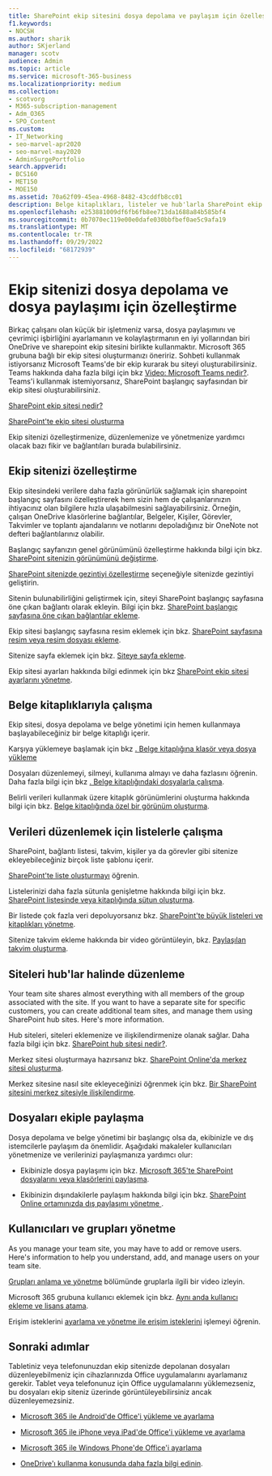 ```yaml
---
title: SharePoint ekip sitesini dosya depolama ve paylaşım için özelleştirme
f1.keywords:
- NOCSH
ms.author: sharik
author: SKjerland
manager: scotv
audience: Admin
ms.topic: article
ms.service: microsoft-365-business
ms.localizationpriority: medium
ms.collection:
- scotvorg
- M365-subscription-management
- Adm_O365
- SPO_Content
ms.custom:
- IT_Networking
- seo-marvel-apr2020
- seo-marvel-may2020
- AdminSurgePortfolio
search.appverid:
- BCS160
- MET150
- MOE150
ms.assetid: 70a62f09-45ea-4968-8482-43cddfb8cc01
description: Belge kitaplıkları, listeler ve hub'larla SharePoint ekip sitenizi özelleştirmeyi, düzenlemeyi ve yönetmeyi öğrenin.
ms.openlocfilehash: e253881009df6fb6fb8ee713da1688a84b585bf4
ms.sourcegitcommit: 0b7070ec119e00e0dafe030bbfbef0ae5c9afa19
ms.translationtype: MT
ms.contentlocale: tr-TR
ms.lasthandoff: 09/29/2022
ms.locfileid: "68172939"
---
```

# <a name="customize-your-team-site-for-file-storage-and-sharing"></a>Ekip sitenizi dosya depolama ve dosya paylaşımı için özelleştirme

Birkaç çalışanı olan küçük bir işletmeniz varsa, dosya paylaşımını ve çevrimiçi işbirliğini ayarlamanın ve kolaylaştırmanın en iyi yollarından biri OneDrive ve sharepoint ekip sitesini birlikte kullanmaktır. Microsoft 365 grubuna bağlı bir ekip sitesi oluşturmanızı öneririz. Sohbeti kullanmak istiyorsanız Microsoft Teams'de bir ekip kurarak bu siteyi oluşturabilirsiniz. Teams hakkında daha fazla bilgi için bkz [Video: Microsoft Teams nedir?](https://support.microsoft.com/office/b98d533f-118e-4bae-bf44-3df2470c2b12). Teams'i kullanmak istemiyorsanız, SharePoint başlangıç sayfasından bir ekip sitesi oluşturabilirsiniz. 
  
[SharePoint ekip sitesi nedir?](https://support.microsoft.com/office/75545757-36c3-46a7-beed-0aaa74f0401e)
  
[SharePoint'te ekip sitesi oluşturma](https://support.microsoft.com/office/ef10c1e7-15f3-42a3-98aa-b5972711777d)
  
Ekip sitenizi özelleştirmenize, düzenlemenize ve yönetmenize yardımcı olacak bazı fikir ve bağlantıları burada bulabilirsiniz.
  
 
## <a name="customize-your-team-site"></a>Ekip sitenizi özelleştirme

Ekip sitesindeki verilere daha fazla görünürlük sağlamak için sharepoint başlangıç sayfasını özelleştirerek hem sizin hem de çalışanlarınızın ihtiyacınız olan bilgilere hızla ulaşabilmesini sağlayabilirsiniz. Örneğin, çalışan OneDrive klasörlerine bağlantılar, Belgeler, Kişiler, Görevler, Takvimler ve toplantı ajandalarını ve notlarını depoladığınız bir OneNote not defteri bağlantılarınız olabilir.
  
Başlangıç sayfanızın genel görünümünü özelleştirme hakkında bilgi için bkz. [SharePoint sitenizin görünümünü değiştirme](https://support.microsoft.com/office/06bbadc3-6b04-4a60-9d14-894f6a170818).
  
[SharePoint sitenizde gezintiyi özelleştirme](https://support.microsoft.com/office/3cd61ae7-a9ed-4e1e-bf6d-4655f0bf25ca) seçeneğiyle sitenizde gezintiyi geliştirin.
  
Sitenin bulunabilirliğini geliştirmek için, siteyi SharePoint başlangıç sayfasına öne çıkan bağlantı olarak ekleyin. Bilgi için bkz. [SharePoint başlangıç sayfasına öne çıkan bağlantılar ekleme](/sharepoint/change-links-list-on-sharepoint-home-page).
  
Ekip sitesi başlangıç sayfasına resim eklemek için bkz. [SharePoint sayfasına resim veya resim dosyası ekleme](https://support.microsoft.com/office/4a9b0e98-c89a-4a41-8adb-b7750dccca16).
  
Sitenize sayfa eklemek için bkz. [Siteye sayfa ekleme](https://support.microsoft.com/office/b3d46deb-27a6-4b1e-87b8-df851e503dec).
  
Ekip sitesi ayarları hakkında bilgi edinmek için bkz [SharePoint ekip sitesi ayarlarını yönetme](https://support.microsoft.com/office/8376034D-D0C7-446E-9178-6AB51C58DF42).
  
## <a name="work-with-document-libraries"></a>Belge kitaplıklarıyla çalışma

Ekip sitesi, dosya depolama ve belge yönetimi için hemen kullanmaya başlayabileceğiniz bir belge kitaplığı içerir.

Karşıya yüklemeye başlamak için bkz [. Belge kitaplığına klasör veya dosya yükleme](https://support.microsoft.com/office/eb18fcba-c953-4d45-8d90-8da66edeacdb)
   
Dosyaları düzenlemeyi, silmeyi, kullanıma almayı ve daha fazlasını öğrenin. Daha fazla bilgi için bkz [. Belge kitaplığındaki dosyalarla çalışma](https://support.microsoft.com/office/a9d89171-1673-4892-9dd2-1ca52037dea2).
  
Belirli verileri kullanmak üzere kitaplık görünümlerini oluşturma hakkında bilgi için bkz. [Belge kitaplığında özel bir görünüm oluşturma](https://support.microsoft.com/office/8f6b08e0-a9a0-4232-9b9b-b374a2ad3da7).
  
## <a name="work-with-lists-to-organize-data"></a>Verileri düzenlemek için listelerle çalışma

SharePoint, bağlantı listesi, takvim, kişiler ya da görevler gibi sitenize ekleyebileceğiniz birçok liste şablonu içerir.
  
[SharePoint'te liste oluşturmayı](https://support.microsoft.com/office/0D397414-D95F-41EB-ADDD-5E6EFF41B083#ID0EAAGAAA=Online) öğrenin.
  
Listelerinizi daha fazla sütunla genişletme hakkında bilgi için bkz. [SharePoint listesinde veya kitaplığında sütun oluşturma](https://support.microsoft.com/office/2b0361ae-1bd3-41a3-8329-269e5f81cfa2).
  
Bir listede çok fazla veri depoluyorsanız bkz. [SharePoint'te büyük listeleri ve kitaplıkları yönetme](https://support.microsoft.com/office/B8588DAE-9387-48C2-9248-C24122F07C59).
  
Sitenize takvim ekleme hakkında bir video görüntüleyin, bkz. [Paylaşılan takvim oluşturma](https://support.microsoft.com/office/61b96006-70e2-4535-a34f-ee4fc772f798).

## <a name="organize-sites-into-hubs"></a>Siteleri hub'lar halinde düzenleme

Your team site shares almost everything with all members of the group associated with the site. If you want to have a separate site for specific customers, you can create additional team sites, and manage them using SharePoint hub sites. Here's more information.
  
Hub siteleri, siteleri eklemenize ve ilişkilendirmenize olanak sağlar. Daha fazla bilgi için bkz. [SharePoint hub sitesi nedir?](https://support.microsoft.com/office/fe26ae84-14b7-45b6-a6d1-948b3966427f).
  
Merkez sitesi oluşturmaya hazırsanız bkz. [SharePoint Online'da merkez sitesi oluşturma](/sharepoint/create-hub-site).
  
Merkez sitesine nasıl site ekleyeceğinizi öğrenmek için bkz. [Bir SharePoint sitesini merkez sitesiyle ilişkilendirme](https://support.microsoft.com/office/ae0009fd-af04-4d3d-917d-88edb43efc05).
  
## <a name="sharing-files-with-the-team"></a>Dosyaları ekiple paylaşma

Dosya depolama ve belge yönetimi bir başlangıç olsa da, ekibinizle ve dış istemcilerle paylaşım da önemlidir. Aşağıdaki makaleler kullanıcıları yönetmenize ve verilerinizi paylaşmanıza yardımcı olur:
  
- Ekibinizle dosya paylaşımı için bkz. [Microsoft 365'te SharePoint dosyalarını veya klasörlerini paylaşma](https://support.microsoft.com/office/1fe37332-0f9a-4719-970e-d2578da4941c).
  
- Ekibinizin dışındakilerle paylaşım hakkında bilgi için bkz. [SharePoint Online ortamınızda dış paylaşımı yönetme ](/sharepoint/external-sharing-overview).
  
## <a name="managing-users-and-groups"></a>Kullanıcıları ve grupları yönetme

As you manage your team site, you may have to add or remove users. Here's information to help you understand, add, and manage users on your team site.
  
[Grupları anlama ve yönetme](/training/m365/) bölümünde gruplarla ilgili bir video izleyin. 
  
Microsoft 365 grubuna kullanıcı eklemek için bkz. [Aynı anda kullanıcı ekleme ve lisans atama](../add-users/add-users.md).
  
Erişim isteklerini [ayarlama ve yönetme ile erişim isteklerini](https://support.microsoft.com/office/94B26E0B-2822-49D4-929A-8455698654B3) işlemeyi öğrenin.
  
## <a name="next-steps"></a>Sonraki adımlar

Tabletiniz veya telefonunuzdan ekip sitenizde depolanan dosyaları düzenleyebilmeniz için cihazlarınızda Office uygulamalarını ayarlamanız gerekir. Tablet veya telefonunuz için Office uygulamalarını yüklemezseniz, bu dosyaları ekip siteniz üzerinde görüntüleyebilirsiniz ancak düzenleyemezsiniz. 
    
  - [Microsoft 365 ile Android'de Office'i yükleme ve ayarlama](https://support.microsoft.com/office/cafe9d6f-8b0c-4b03-b20a-12438a82a22d)
    
  - [Microsoft 365 ile iPhone veya iPad'de Office'i yükleme ve ayarlama](https://support.microsoft.com/office/9df6d10c-7281-4671-8666-6ca8e339b628)
    
  - [Microsoft 365 ile Windows Phone'de Office'i ayarlama](https://support.microsoft.com/office/2b7c1b51-a717-45d6-90c9-ee1c1c5ee0b7)
    
- [OneDrive'ı kullanma konusunda daha fazla bilgi edinin](https://go.microsoft.com/fwlink/?LinkID=511458).
